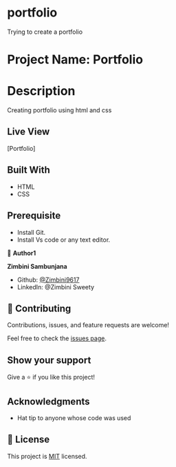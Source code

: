 # portfolio

Trying to create a portfolio

# Project Name: Portfolio

# Description

Creating portfolio using html and css

## Live View

[Portfolio]

## Built With

- HTML
- CSS

## Prerequisite

- Install Git.
- Install Vs code or any text editor.

👤 **Author1**

**Zimbini Sambunjana**

- Github: [ @Zimbini9617](https://github.com/Zimbini9617)
- LinkedIn: @Zimbini Sweety

## 🤝 Contributing

Contributions, issues, and feature requests are welcome!

Feel free to check the [issues page](../../issues/).

## Show your support

Give a ⭐️ if you like this project!

## Acknowledgments

- Hat tip to anyone whose code was used

## 📝 License

This project is [MIT](./MIT.md) licensed.

